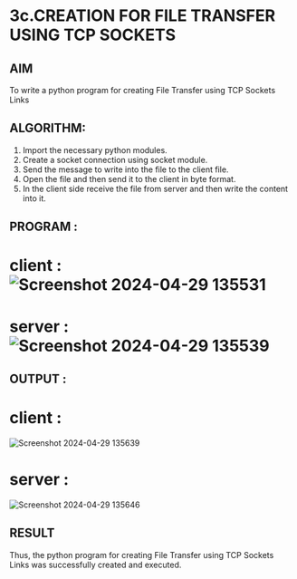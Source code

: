 # 3c.CREATION FOR FILE TRANSFER USING TCP SOCKETS
## AIM
To write a python program for creating File Transfer using TCP Sockets Links
## ALGORITHM:
1. Import the necessary python modules.
2. Create a socket connection using socket module.
3. Send the message to write into the file to the client file.
4. Open the file and then send it to the client in byte format.
5. In the client side receive the file from server and then write the content into it.
## PROGRAM :
# client :![Screenshot 2024-04-29 135531](https://github.com/Lakshmi-v-Priya/3c.FILE_TRANSFER_USING_TCP_SOCKETS/assets/151720706/e00f9459-c788-4a79-b65c-cee51573cc6c)
# server :![Screenshot 2024-04-29 135539](https://github.com/Lakshmi-v-Priya/3c.FILE_TRANSFER_USING_TCP_SOCKETS/assets/151720706/46455c02-8720-4784-aaf9-c258ac6232af)
## OUTPUT :
# client :
![Screenshot 2024-04-29 135639](https://github.com/Lakshmi-v-Priya/3c.FILE_TRANSFER_USING_TCP_SOCKETS/assets/151720706/bc99f8a6-fd8a-4495-b49b-4e3a2377a77c)
# server :
![Screenshot 2024-04-29 135646](https://github.com/Lakshmi-v-Priya/3c.FILE_TRANSFER_USING_TCP_SOCKETS/assets/151720706/96655707-0f0e-484d-90c5-bbed554340f0)
## RESULT
Thus, the python program for creating File Transfer using TCP Sockets Links was 
successfully created and executed.
